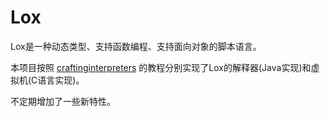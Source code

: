 # Lox

Lox是一种动态类型、支持函数编程、支持面向对象的脚本语言。

本项目按照 [craftinginterpreters](http://craftinginterpreters.com) 的教程分别实现了Lox的解释器(Java实现)和虚拟机(C语言实现)。

不定期增加了一些新特性。

